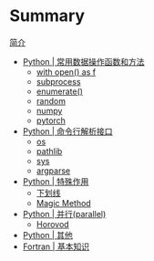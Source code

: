 # Summary

[简介](README.md)

- [Python | 常用数据操作函数和方法]()
  - [with open() as f](nested/open.md)
  - [subprocess](nested/subprocess.md)
  - [enumerate()](nested/enumerate.md)
  - [random](nested/random.md)
  - [numpy](nested/numpy.md)
  - [pytorch](nested/torch.md)
- [Python | 命令行解析接口]()
  - [os](nested/os.md)
  - [pathlib](nested/pathlib.md)
  - [sys](nested/sys.md)
  - [argparse](nested/argparse.md)
- [Python | 特殊作用]()
  - [下划线](nested/underline.md)
  - [Magic Method](nested/Magic_Method.md)
- [Python | 并行(parallel)]()
  - [Horovod](nested/Horovod.md)
- [Python | 其他](nested/others.md)
- [Fortran | 基本知识](nested/fortran.md)